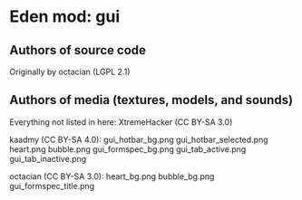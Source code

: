Eden mod: gui
================

Authors of source code
----------------------
Originally by octacian (LGPL 2.1)

Authors of media (textures, models, and sounds)
-----------------------------------------------
Everything not listed in here:
XtremeHacker (CC BY-SA 3.0)

kaadmy (CC BY-SA 4.0):
  gui_hotbar_bg.png
  gui_hotbar_selected.png
  heart.png
  bubble.png
  gui_formspec_bg.png
  gui_tab_active.png
  gui_tab_inactive.png

octacian (CC BY-SA 3.0):
  heart_bg.png
  bubble_bg.png
  gui_formspec_title.png
